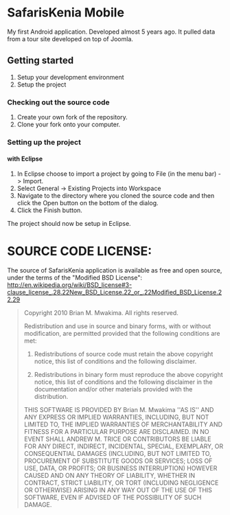 # SafarisKenia Mobile

My first Android application. Developed almost 5 years ago. It pulled data from a tour site developed on top of Joomla.

## Getting started

1. Setup your development environment
2. Setup the project

### Checking out the source code

1. Create your own fork of the repository.
2. Clone your fork onto your computer.

### Setting up the project

#### with Eclipse

1. In Eclipse choose to import a project by going to File (in the menu bar) -> Import.
2. Select General -> Existing Projects into Workspace	
3. Navigate to the directory where you cloned the source code and then click the Open button on the bottom of the dialog.
4. Click the Finish button.

The project should now be setup in Eclipse.

# SOURCE CODE LICENSE:

The source of SafarisKenia application is available as free and open source, under the terms of the "Modified BSD License": http://en.wikipedia.org/wiki/BSD_license#3-clause_license_.28.22New_BSD_License.22_or_.22Modified_BSD_License.22.29

<blockquote>Copyright 2010 Brian M. Mwakima. All rights reserved.

Redistribution and use in source and binary forms, with or without modification, are permitted provided that the following conditions are met:

   1. Redistributions of source code must retain the above copyright notice, this list of  conditions and the following disclaimer.

   2. Redistributions in binary form must reproduce the above copyright notice, this list of conditions and the following disclaimer in the documentation and/or other materials provided with the distribution.

THIS SOFTWARE IS PROVIDED BY Brian M. Mwakima ''AS IS'' AND ANY EXPRESS OR IMPLIED WARRANTIES, INCLUDING, BUT NOT LIMITED TO, THE IMPLIED WARRANTIES OF MERCHANTABILITY AND FITNESS FOR A PARTICULAR PURPOSE ARE DISCLAIMED. IN NO EVENT SHALL ANDREW M. TRICE OR CONTRIBUTORS BE LIABLE FOR ANY DIRECT, INDIRECT, INCIDENTAL, SPECIAL, EXEMPLARY, OR CONSEQUENTIAL DAMAGES (INCLUDING, BUT NOT LIMITED TO, PROCUREMENT OF SUBSTITUTE GOODS OR SERVICES; LOSS OF USE, DATA, OR PROFITS; OR BUSINESS INTERRUPTION) HOWEVER CAUSED AND ON ANY THEORY OF LIABILITY, WHETHER IN CONTRACT, STRICT LIABILITY, OR TORT (INCLUDING NEGLIGENCE OR OTHERWISE) ARISING IN ANY WAY OUT OF THE USE OF THIS SOFTWARE, EVEN IF ADVISED OF THE POSSIBILITY OF SUCH DAMAGE. </blockquote>
